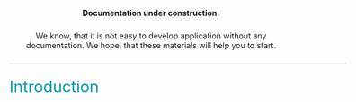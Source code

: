 [//]: <> (!!! ORDER OF ROWS IS REQUIRED !!!)
[//]: <> (menuLabel:'Introduction')
[//]: <> (menuAnchor:'menu-introduction')
[//]: <> (previous:'';next: 'whyOwnFramework.md')
<p style="text-align: center;">
<b>Documentation under construction.</b>
</p>
<p style="text-align: center; margin: 24px 0px 24px 0px">
We know, that it is not easy to develop application without any documentation. We hope, that these materials will help you to start.
</p>
<div style="width: 600px; height: 1px; background: #bdbdbd; margin: auto; margin-bottom:24px"></div>
<div id='menu-introduction' style='font-size: 2em; font-weight:400; color: #0097a7'>Introduction</div>